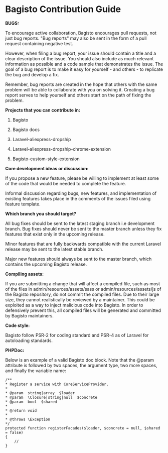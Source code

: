 # Bagisto Contribution Guide

**BUGS:**

To encourage active collaboration, Bagisto encourages pull requests, not just bug reports. "Bug reports" may also be sent in the form of a pull request containing negative test.

However, when filing a bug report, your issue should contain a title and a clear description of the issue. You should also include as much relevant information as possible and a code sample that demonstrates the issue. The goal of a bug report is to make it easy for yourself - and others - to replicate the bug and develop a fix.

Remember, bug reports are created in the hope that others with the same problem will be able to collaborate with you on solving it. Creating a bug report serves to help yourself and others start on the path of fixing the problem.

**Projects that you can contribute in:**

1. Bagisto

2. Bagisto docs

3. Laravel-aliexpress-dropship

4. Laravel-aliexpress-dropship-chrome-extension

5. Bagisto-custom-style-extension

**Core development ideas or discussion:**

If you propose a new feature, please be willing to implement at least some of the code that would be needed to complete the feature.

Informal discussion regarding bugs, new features, and implementation of existing features takes place in the comments of the issues filed using feature template.

**Which branch you should target?**

All bug fixes should be sent to the latest staging branch i.e development branch. Bug fixes should never be sent to the master branch unless they fix features that exist only in the upcoming release.

Minor features that are fully backwards compatible with the current Laravel release may be sent to the latest stable branch.

Major new features should always be sent to the master branch, which contains the upcoming Bagisto release.

**Compiling assets:**

If you are submitting a change that will affect a compiled file, such as most of the files in admin/resources/assets/sass or admin/resources/assets/js of the Bagisto repository, do not commit the compiled files. Due to their large size, they cannot realistically be reviewed by a maintainer. This could be exploited as a way to inject malicious code into Bagisto. In order to defensively prevent this, all compiled files will be generated and committed by Bagisto maintainers.

**Code style:**

Bagisto follow PSR-2 for coding standard and PSR-4 as of Laravel for autoloading standards.

**PHPDoc:**

Below is an example of a valid Bagisto doc block. Note that the @param attribute is followed by two spaces, the argument type, two more spaces, and finally the variable name:

    /**
    * Register a service with CoreServiceProvider.
    *
    * @param  string|array  $loader
    * @param  \Closure|string|null  $concrete
    * @param  bool  $shared
    *
    * @return void
    *
    * @throws \Exception
    */
    protected function registerFacades($loader, $concrete = null, $shared = false)
    {
        //
    }
